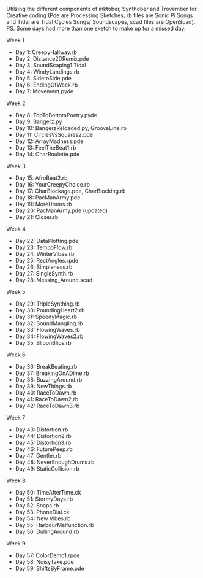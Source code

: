 Utilzing the different components of inktober, Synthober and Trovember for Creative coding (Pde are Processing Sketches, rb files are Sonic Pi Songs and Tidal are Tidal Cycles Songs/ Soundscapes, scad files are OpenScad). PS. Some days had more than one sketch to make up for a missed day. 


Week 1
  + Day 1: CreepyHallway.rb	
  + Day 2: Distance2DRemix.pde
  + Day 3: SoundScaping1.Tidal
  + Day 4: WindyLandings.rb
  + Day 5: SidetoSide.pde
  + Day 6: EndingOfWeek.rb
  + Day 7: Movement.pyde
  
Week 2
  + Day 8: TopToBottomPoetry.pyde
  + Day 9: Bangerz.py
  + Day 10: BangerzReloaded.py, GrooveLine.rb
  + Day 11: CirclesVsSquares2.pde
  + Day 12: ArrayMadness.pde
  + Day 13: FeelTheBeat1.rb
  + Day 14: CharRoulette.pde

Week 3
  + Day 15: AfroBeat2.rb
  + Day 16: YourCreepyChoice.rb
  + Day 17: CharBlockage.pde, CharBlocking.rb
  + Day 18: PacManArmy.pde
  + Day 19: MoreDrums.rb
  + Day 20: PacManArmy.pde (updated)
  + Day 21: Closer.rb
  
Week 4
  + Day 22: DataPlotting.pde
  + Day 23: TempoFlow.rb
  + Day 24: WinterVibes.rb
  + Day 25: RectAngles.rpde
  + Day 26: Simpleness.rb
  + Day 27: SingleSynth.rb
  + Day 28: Messing_Around.scad

Week 5
  + Day 29: TripleSynthing.rb
  + Day 30: PoundingHeart2.rb
  + Day 31: SpeedyMagic.rb
  + Day 32: SoundMangling.rb
  + Day 33: FlowingWaves.rb
  + Day 34: FlowingWaves2.rb
  + Day 35: BliponBlips.rb
 
 Week 6
  + Day 36: BreakBeating.rb
  + Day 37: BreakingOnADime.rb
  + Day 38: BuzzingAround.rb
  + Day 39: NewThings.rb
  + Day 40: RaceToDawn.rb
  + Day 41: RaceToDawn2.rb
  + Day 42: RaceToDawn3.rb
  
 Week 7
  + Day 43: Distortion.rb	 
  + Day 44: Distortion2.rb	 
  + Day 45: Distortion3.rb	
  + Day 46: FuturePeep.rb	
  + Day 47: Gentler.rb	
  + Day 48: NeverEnoughDrums.rb	
  + Day 49: StaticCollision.rb
  
 Week 8
  + Day 50: TimeAfterTime.ck	
  + Day 51: StormyDays.rb	
  + Day 52: Snaps.rb	
  + Day 53: PhoneDial.ck	
  + Day 54: New Vibes.rb	
  + Day 55: HarbourMalfunction.rb	
  + Day 56: DullingAround.rb
 
 Week 9
  + Day 57: ColorDemo1.rpde
  + Day 58: NoisyTake.pde
  + Day 59: ShiftsByFrame.pde
